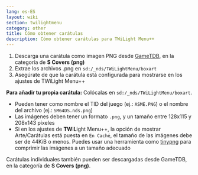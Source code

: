 ```yaml
---
lang: es-ES
layout: wiki
section: twilightmenu
category: other
title: Cómo obtener carátulas
description: Cómo obtener carátulas para TWiLight Menu++
---
```


1. Descarga una carátula como imagen PNG desde [GameTDB](https://www.gametdb.com/DS/Downloads#cover_packs), en la categoría de **S Covers (png)**
1. Extrae los archivos .png en `sd:/_nds/TWiLightMenu/boxart`
1. Asegúrate de que la carátula está configurada para mostrarse en los ajustes de TWiLight Menu++

**Para añadir tu propia carátula:** Colócalas en `sd:/_nds/TWiLightMenu/boxart`.
- Pueden tener como nombre el TID del juego (ej.: `ASME.PNG`) o el nombre del archivo (ej.: `SM64DS.nds.png`)
- Las imágenes deben tener un formato `.png`, y un tamaño entre 128x115 y 208x143 píxeles
- Si en los ajustes de **TW**i**L**ight Menu++, la opción de mostrar Arte/Carátulas está puesta en `En Caché`, el tamaño de las imágenes debe ser de 44KiB o menos. Puedes usar una herramienta como [tinypng](https://tinypng.com/) para comprimir las imágenes a un tamaño adecuado

Carátulas individuales también pueden ser descargadas desde GameTDB, en la categoría de **S Covers (png)**.

